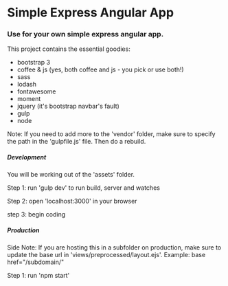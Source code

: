 Simple Express Angular App
==================
### Use for your own simple express angular app.

This project contains the essential goodies:
- bootstrap 3
- coffee & js (yes, both coffee and js - you pick or use both!)
- sass
- lodash
- fontawesome
- moment
- jquery (it's bootstrap navbar's fault)
- gulp
- node

Note: If you need to add more to the 'vendor' folder, make sure to specify the path in the 'gulpfile.js' file. Then do a rebuild.


##### Development
You will be working out of the 'assets' folder.

Step 1: run 'gulp dev' to run build, server and watches

Step 2: open 'localhost:3000' in your browser

step 3: begin coding

##### Production
Side Note: If you are hosting this in a subfolder on production, make sure to update the base url in 'views/preprocessed/layout.ejs'. Example: base href="/subdomain/"

Step 1: run 'npm start'
